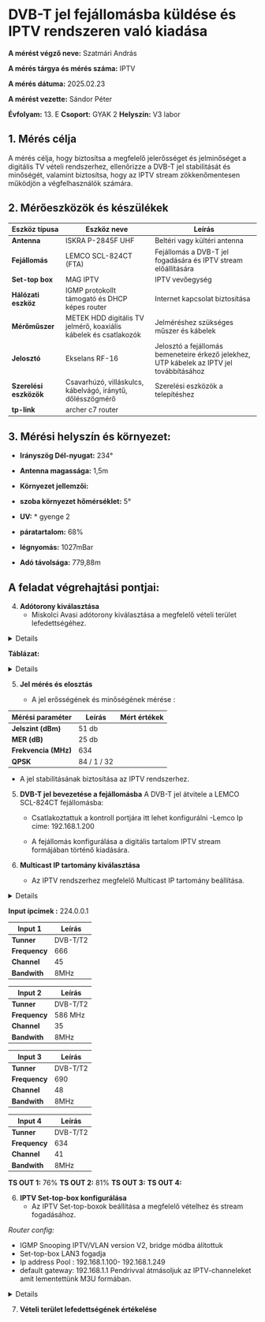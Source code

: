 # DVB-T jel fejállomásba küldése és IPTV rendszeren való kiadása

**A mérést végző neve:** Szatmári András

**A mérés tárgya és mérés száma:** IPTV

**A mérés dátuma:** 2025.02.23

**A mérést vezette:** Sándor Péter

**Évfolyam:** 13. E
**Csoport:** GYAK 2
**Helyszín:** V3 labor


## 1. Mérés célja

A mérés célja, hogy biztosítsa a megfelelő jelerősséget és jelminőséget a digitális TV vételi rendszerhez, ellenőrizze a DVB-T jel stabilitását és minőségét, valamint biztosítsa, hogy az IPTV stream zökkenőmentesen működjön a végfelhasználók számára.

## 2. Mérőeszközök és készülékek

| Eszköz típusa       | Eszköz neve                                          | Leírás                                  |
|---------------------|------------------------------------------------------|-----------------------------------------|
| **Antenna**          | ISKRA P-2845F UHF                                   | Beltéri vagy kültéri antenna            |
| **Fejállomás**       | LEMCO SCL-824CT (FTA)                               | Fejállomás a DVB-T jel fogadására és IPTV stream előállítására |
| **Set-top box**      | MAG IPTV                                            | IPTV vevőegység                         |
| **Hálózati eszköz**  | IGMP protokollt támogató és DHCP képes router       | Internet kapcsolat biztosítása         |
| **Mérőműszer**       | METEK HDD digitális TV jelmérő, koaxiális kábelek és csatlakozók | Jelméréshez szükséges műszer és kábelek |
| **Jelosztó**         | Ekselans RF-16                                      | Jelosztó a fejállomás bemeneteire érkező jelekhez, UTP kábelek az IPTV jel továbbításához |
| **Szerelési eszközök**| Csavarhúzó, villáskulcs, kábelvágó, iránytű, dőlésszögmérő | Szerelési eszközök a telepítéshez |
| **tp-link**           |            archer c7 router                        |                                   |

## 3. Mérési helyszín és környezet:
- **Irányszög Dél-nyugat:** 234°
- **Antenna magassága:** 1,5m
- **Környezet jellemzői:**
  
- **szoba környezet hőmérséklet:** 5°
- **UV:** * gyenge 2
- **páratartalom:**  68%
- **légnyomás:**  1027mBar
- **Adó távolsága:** 779,88m


 ## A feladat végrehajtási pontjai:


4. **Adótorony kiválasztása**
   - Miskolci Avasi adótorony kiválasztása a megfelelő vételi terület lefedettségéhez.
     <br>
<details>
<img src="https://raw.githubusercontent.com/1SzatmariAndras6/TAVKOZLES/refs/heads/main/JEGYZOKONYV/IPTV/K%C3%A9perny%C5%91k%C3%A9p%202025-02-03%20115932.png">
</details>

**Táblázat:**
<details> 
  
| #  | Input   | Program Title           | OriginalService ID | LCN1..1023 | Encrypted | TS Output | OutputService ID | IP Address       | IP Port | Protocol |
|----|---------|-------------------------|--------------------|------------|-----------|-----------|------------------|------------------|---------|----------|
| 1  | Input 1 | M1 HD                   | 100                | 0          | FTA       | 1         | 100              | 239.1.1.1.1      | 10001   | UDP      |
| 2  | Input 1 | M4 Sport HD             | 101                | 0          | FTA       | 1         | 101              | 239.1.1.1.1      | 10002   | UDP      |
| 3  | Input 1 | Duna HD                 | 102                | 0          | FTA       | 1         | 102              | 239.1.1.1.1      | 10003   | UDP      |
| 4  | Input 1 | DunaW/M4Sport+          | 103                | 0          | FTA       | 2         | 103              | 239.1.1.1.1      | 10004   | UDP      |
| 5  | Input 1 | Kossuth Radio           | 130                | 0          | FTA       | 4         | 130              | 239.1.1.1.1      | 10005   | UDP      |
| 6  | Input 1 | Petofi Radio            | 131                | 0          | FTA       | 4         | 131              | 239.1.1.1.1      | 10006   | UDP      |
| 7  | Input 1 | Bartok Radio            | 132                | 0          | FTA       | 4         | 132              | 239.1.1.1.1      | 10007   | UDP      |
| 8  | Input 1 | Danko Radio             | 133                | 0          | FTA       | 4         | 133              | 239.1.1.1.1      | 10008   | UDP      |
| 10 | Input 2 | M2 HD                   | 200                | 0          | FTA       | 1         | 200              | 239.1.1.1.1      | 10009   | UDP      |
| 11 | Input 2 | M5 HD                   | 201                | 0          | FTA       | 2         | 201              | 239.1.1.1.1      | 10010   | UDP      |
| 12 | Input 2 | TV2                     | 202                | 0          | FTA       | 1         | 202              | 239.1.1.1.1      | 10011   | UDP      |
| 13 | Input 2 | RTL                     | 203                | 0          | FTA       | 1         | 203              | 239.1.1.1.1      | 10012   | UDP      |
| 14 | Input 2 | MAX4                    | 206                | 0          | FTA       | 2         | 206              | 239.1.1.1.1      | 10013   | UDP      |
| 15 | Input 2 | Spektrum Home +         | 207                | 0          | FTA       | 2         | 207              | 239.1.1.1.1      | 10014   | UDP      |
| 16 | Input 2 | MinDig TV Plusz Info    | 208                | 0          | FTA       | 2         | 208              | 239.1.1.1.1      | 10015   | UDP      |
| 37 | Input 3 | HEVC teszt              | 524                | 0          | FTA       | 2         | 524              | 239.1.1.1.1      | 10016   | UDP      |
| 39 | Input 4 | Miskolc TV              | 1000               | 0          | FTA       | 2         | 1000             | 239.1.1.1.1      | 10017   | UDP      |

</details>

5. **Jel mérés és elosztás**

   
   - A jel erősségének és minőségének mérése :
     
| Mérési paraméter      | Leírás            | Mért értékek               |
|-----------------------|-------------------|----------------------------|
| **Jelszint (dBm)**    |       51 db       |                            |
| **MER (dB)**          |       25 db       |                            |
| **Frekvencia (MHz)**  |       634         |                            |
| **QPSK**              |     84 / 1 / 32   |                            |
  
   
   
   - A jel stabilitásának biztosítása az IPTV rendszerhez.




5. **DVB-T jel bevezetése a fejállomásba**
   A DVB-T jel átvitele a LEMCO SCL-824CT fejállomásba:
   
     - Csatlakoztattuk a kontroll portjára itt lehet konfigurálni
     -Lemco Ip címe: 192.168.1.200
   
   - A fejállomás konfigurálása a digitális tartalom IPTV stream formájában történő kiadására.




5. **Multicast IP tartomány kiválasztása**
   - Az IPTV rendszerhez megfelelő Multicast IP tartomány beállítása.
  <details>
    
<img src="https://raw.githubusercontent.com/1SzatmariAndras6/TAVKOZLES/refs/heads/main/JEGYZOKONYV/IPTV/41-48ch.png">

<br>

<img src="https://raw.githubusercontent.com/1SzatmariAndras6/TAVKOZLES/refs/heads/main/JEGYZOKONYV/IPTV/K%C3%A9perny%C5%91k%C3%A9p%202025-02-03%20123233.png">

  </details>

  **Input ípcímek :** 224.0.0.1
  
|Input 1        | Leírás            |     
|---------------|-------------------|
| **Tunner**    |   DVB-T/T2        |
| **Frequency** |    666            |  
|   **Channel** |    45             |  
|  **Bandwith** |   8MHz            |  


|Input 2        | Leírás            |
|---------------|-------------------|
| **Tunner**    |   DVB-T/T2        |
| **Frequency** |    586 MHz        |  
|   **Channel** |      35           |  
|  **Bandwith** |     8MHz          |  


|Input 3        | Leírás            |     
|---------------|-------------------|
| **Tunner**    |   DVB-T/T2        |
| **Frequency** |     690           |  
|   **Channel** |     48            |  
|  **Bandwith** |     8MHz          |  


|Input 4        | Leírás            |     
|---------------|-------------------|
| **Tunner**    |   DVB-T/T2        |
| **Frequency** |     634           |  
|   **Channel** |     41            |  
|  **Bandwith** |     8MHz          |  


**TS OUT 1:** 76%
**TS OUT 2:** 81%
**TS OUT 3:** 
**TS OUT 4:** 



6. **IPTV Set-top-box konfigurálása**
   - Az IPTV Set-top-boxok beállítása a megfelelő vételhez és stream fogadásához.

*Router config:*
- IGMP Snooping IPTV/VLAN version V2, bridge módba álítottuk
- Set-top-box LAN3 fogadja
- Ip address Pool : 192.168.1.100- 192.168.1.249
- default gateway: 192.168.1.1
Pendrivval átmásoljuk az IPTV-channeleket amit lementettünk M3U formában.


<details>
<img src="  ">
</details>

7. **Vételi terület lefedettségének értékelése**




